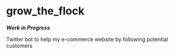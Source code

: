 # grow_the_flock

***Work in Progress***

Twitter bot to help my e-commerce website by following potential customers
